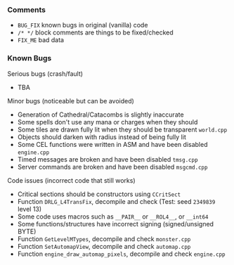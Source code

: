 ### Comments
- `BUG_FIX` known bugs in original (vanilla) code
- `/* */` block comments are things to be fixed/checked
- `FIX_ME` bad data

### Known Bugs
Serious bugs (crash/fault)
- TBA

Minor bugs (noticeable but can be avoided)
- Generation of Cathedral/Catacombs is slightly inaccurate
- Some spells don't use any mana or charges when they should
- Some tiles are drawn fully lit when they should be transparent `world.cpp`
- Objects should darken with radius instead of being fully lit
- Some CEL functions were written in ASM and have been disabled `engine.cpp`
- Timed messages are broken and have been disabled `tmsg.cpp`
- Server commands are broken and have been disabled `msgcmd.cpp`

Code issues (incorrect code that still works)
- Critical sections should be constructors using `CCritSect`
- Function `DRLG_L4TransFix`, decompile and check (Test: seed `2349839` level 13)
- Some code uses macros such as `__PAIR__` or `__ROL4__`, or `__int64`
- Some functions/structures have incorrect signing (signed/unsigned BYTE)
- Function `GetLevelMTypes`, decompile and check `monster.cpp`
- Function `SetAutomapView`, decompile and check `automap.cpp`
- Function `engine_draw_automap_pixels`, decompile and check `engine.cpp`
